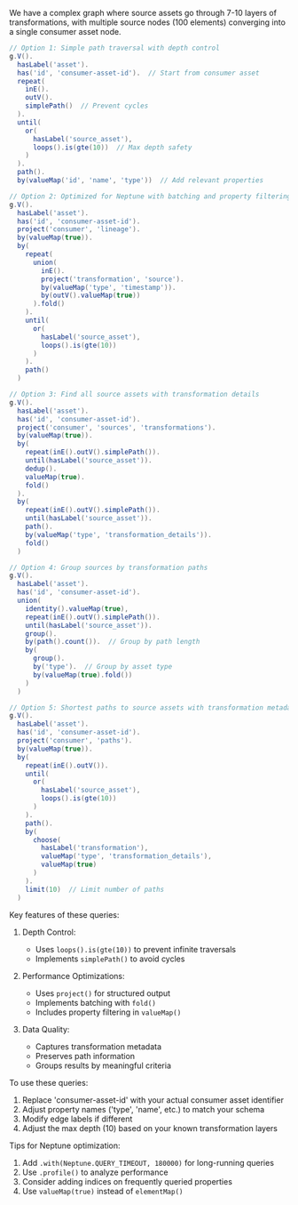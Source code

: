 We have a complex graph where source assets go through 7-10 layers of transformations, with multiple
source nodes (100 elements) converging into a single consumer asset node. 

```groovy
// Option 1: Simple path traversal with depth control
g.V().
  hasLabel('asset').
  has('id', 'consumer-asset-id').  // Start from consumer asset
  repeat(
    inE().
    outV().
    simplePath()  // Prevent cycles
  ).
  until(
    or(
      hasLabel('source_asset'),
      loops().is(gte(10))  // Max depth safety
    )
  ).
  path().
  by(valueMap('id', 'name', 'type'))  // Add relevant properties

// Option 2: Optimized for Neptune with batching and property filtering
g.V().
  hasLabel('asset').
  has('id', 'consumer-asset-id').
  project('consumer', 'lineage').
  by(valueMap(true)).
  by(
    repeat(
      union(
        inE().
        project('transformation', 'source').
        by(valueMap('type', 'timestamp')).
        by(outV().valueMap(true))
      ).fold()
    ).
    until(
      or(
        hasLabel('source_asset'),
        loops().is(gte(10))
      )
    ).
    path()
  )

// Option 3: Find all source assets with transformation details
g.V().
  hasLabel('asset').
  has('id', 'consumer-asset-id').
  project('consumer', 'sources', 'transformations').
  by(valueMap(true)).
  by(
    repeat(inE().outV().simplePath()).
    until(hasLabel('source_asset')).
    dedup().
    valueMap(true).
    fold()
  ).
  by(
    repeat(inE().outV().simplePath()).
    until(hasLabel('source_asset')).
    path().
    by(valueMap('type', 'transformation_details')).
    fold()
  )

// Option 4: Group sources by transformation paths
g.V().
  hasLabel('asset').
  has('id', 'consumer-asset-id').
  union(
    identity().valueMap(true),
    repeat(inE().outV().simplePath()).
    until(hasLabel('source_asset')).
    group().
    by(path().count()).  // Group by path length
    by(
      group().
      by('type').  // Group by asset type
      by(valueMap(true).fold())
    )
  )

// Option 5: Shortest paths to source assets with transformation metadata
g.V().
  hasLabel('asset').
  has('id', 'consumer-asset-id').
  project('consumer', 'paths').
  by(valueMap(true)).
  by(
    repeat(inE().outV()).
    until(
      or(
        hasLabel('source_asset'),
        loops().is(gte(10))
      )
    ).
    path().
    by(
      choose(
        hasLabel('transformation'),
        valueMap('type', 'transformation_details'),
        valueMap(true)
      )
    ).
    limit(10)  // Limit number of paths
  )

```

Key features of these queries:

1. Depth Control:
    - Uses `loops().is(gte(10))` to prevent infinite traversals
    - Implements `simplePath()` to avoid cycles

2. Performance Optimizations:
    - Uses `project()` for structured output
    - Implements batching with `fold()`
    - Includes property filtering in `valueMap()`

3. Data Quality:
    - Captures transformation metadata
    - Preserves path information
    - Groups results by meaningful criteria

To use these queries:

1. Replace 'consumer-asset-id' with your actual consumer asset identifier
2. Adjust property names ('type', 'name', etc.) to match your schema
3. Modify edge labels if different
4. Adjust the max depth (10) based on your known transformation layers

Tips for Neptune optimization:

1. Add `.with(Neptune.QUERY_TIMEOUT, 180000)` for long-running queries
2. Use `.profile()` to analyze performance
3. Consider adding indices on frequently queried properties
4. Use `valueMap(true)` instead of `elementMap()`